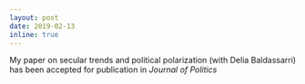 ```yaml
---
layout: post
date: 2019-02-13
inline: true
---
```


My paper on secular trends and political polarization (with Delia Baldassarri) has been accepted for publication in *Journal of Politics*